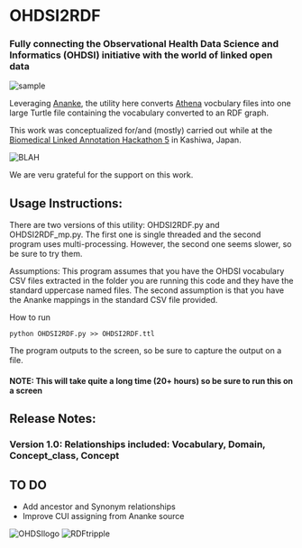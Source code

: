 # OHDSI2RDF

### Fully connecting the Observational Health Data Science and Informatics (OHDSI) initiative with the world of linked open data

![sample](http://www.jmbanda.com/sample_tripple.png)

Leveraging [Ananke](https://github.com/thepanacealab/OHDSIananke), the utility here converts [Athena](http://athena.ohdsi.org/) vocbulary files into one large Turtle file containing the vocabulary converted to an RDF graph.

This work was conceptualized for/and (mostly) carried out while at the [Biomedical Linked Annotation Hackathon 5](http://blah5.linkedannotation.org/) in Kashiwa, Japan.

![BLAH](http://www.jmbanda.com/customLogo.gif)

We are veru grateful for the support on this work.

## Usage Instructions:

There are two versions of this utility: OHDSI2RDF.py and OHDSI2RDF_mp.py. The first one is single threaded and the second program uses multi-processing. However, the second one seems slower, so be sure to try them.

Assumptions: This program assumes that you have the OHDSI vocabulary CSV files extracted in the folder you are running this code and they have the standard uppercase named files. The second assumption is that you have the Ananke mappings in the standard CSV file provided. 

How to run
```
python OHDSI2RDF.py >> OHDSI2RDF.ttl 
```

The program outputs to the screen, so be sure to capture the output on a file. 

#### NOTE: This will take quite a long time (20+ hours) so be sure to run this on a screen

## Release Notes: 

### Version 1.0:  Relationships included: Vocabulary, Domain, Concept_class, Concept

## TO DO
* Add ancestor and Synonym relationships
* Improve CUI assigning from Ananke source 

![OHDSIlogo](http://www.jmbanda.com/t-ohdsi-logo-only.png)
![RDFtripple](http://www.jmbanda.com/rdf.png)


